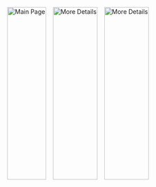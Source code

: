 <div style="display: flex; gap: 1rem;">
<div style="text-align: center; ">
  <img src="https://github.com/user-attachments/assets/95896dc4-0794-42c8-8935-14082ff1ddbf" alt="Main Page" style="width: 100%; max-width: 500px; height: 400px">
</div>

<div style="text-align: center;">
  <img src="https://github.com/user-attachments/assets/49bc4a5b-11a6-401b-a59d-43fd89285414" alt="More Details" style="width: 100%; max-width: 500px; height: 400px">
</div>

<div style="text-align: center;">
  <img src="https://github.com/user-attachments/assets/6725e547-2b2b-4eb3-bd80-7a6c74c9633e" alt="More Details" style="width: 100%; max-width: 500px; height: 400px">
</div>
</div>
